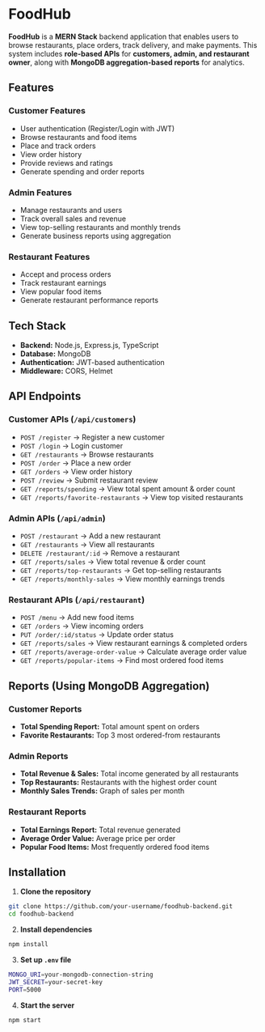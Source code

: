 

# FoodHub  

**FoodHub** is a **MERN Stack** backend application that enables users to browse restaurants, place orders, track delivery, and make payments. This system includes **role-based APIs** for **customers, admin, and restaurant owner**, along with **MongoDB aggregation-based reports** for analytics.  

## Features  

### Customer Features  
- User authentication (Register/Login with JWT)  
- Browse restaurants and food items  
- Place and track orders  
- View order history  
- Provide reviews and ratings  
- Generate spending and order reports  

### Admin Features  
- Manage restaurants and users  
- Track overall sales and revenue  
- View top-selling restaurants and monthly trends  
- Generate business reports using aggregation  

### Restaurant Features  
- Accept and process orders  
- Track restaurant earnings  
- View popular food items  
- Generate restaurant performance reports  

## Tech Stack  

- **Backend:** Node.js, Express.js, TypeScript 
- **Database:** MongoDB 
- **Authentication:** JWT-based authentication  
- **Middleware:** CORS, Helmet  




## API Endpoints  

### Customer APIs (`/api/customers`)  
- `POST /register` → Register a new customer  
- `POST /login` → Login customer  
- `GET /restaurants` → Browse restaurants  
- `POST /order` → Place a new order  
- `GET /orders` → View order history  
- `POST /review` → Submit restaurant review  
- `GET /reports/spending` → View total spent amount & order count  
- `GET /reports/favorite-restaurants` → View top visited restaurants  

### Admin APIs (`/api/admin`)  
- `POST /restaurant` → Add a new restaurant  
- `GET /restaurants` → View all restaurants  
- `DELETE /restaurant/:id` → Remove a restaurant  
- `GET /reports/sales` → View total revenue & order count  
- `GET /reports/top-restaurants` → Get top-selling restaurants  
- `GET /reports/monthly-sales` → View monthly earnings trends  

### Restaurant APIs (`/api/restaurant`)  
- `POST /menu` → Add new food items  
- `GET /orders` → View incoming orders  
- `PUT /order/:id/status` → Update order status  
- `GET /reports/sales` → View restaurant earnings & completed orders  
- `GET /reports/average-order-value` → Calculate average order value  
- `GET /reports/popular-items` → Find most ordered food items  

## Reports (Using MongoDB Aggregation)  

### Customer Reports  
- **Total Spending Report:** Total amount spent on orders  
- **Favorite Restaurants:** Top 3 most ordered-from restaurants  

### Admin Reports  
- **Total Revenue & Sales:** Total income generated by all restaurants  
- **Top Restaurants:** Restaurants with the highest order count  
- **Monthly Sales Trends:** Graph of sales per month  

### Restaurant Reports  
- **Total Earnings Report:** Total revenue generated  
- **Average Order Value:** Average price per order  
- **Popular Food Items:** Most frequently ordered food items  

## Installation  

1. **Clone the repository**  
```sh
git clone https://github.com/your-username/foodhub-backend.git
cd foodhub-backend
```
  
2. **Install dependencies**  
```sh
npm install
```

3. **Set up `.env` file**  
```sh
MONGO_URI=your-mongodb-connection-string
JWT_SECRET=your-secret-key
PORT=5000
```

4. **Start the server**  
```sh
npm start
```

